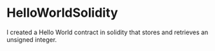 # HelloWorldSolidity
I created a Hello World contract in solidity that stores and retrieves an unsigned integer.
